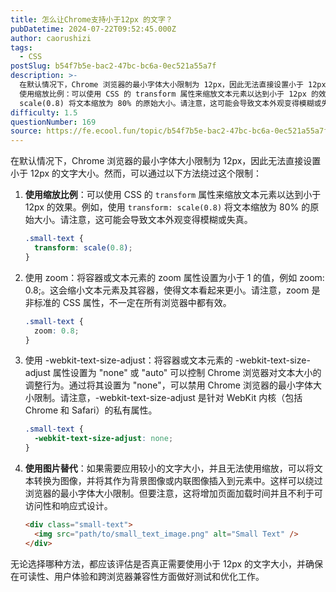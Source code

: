 ```yaml
---
title: 怎么让Chrome支持小于12px 的文字？
pubDatetime: 2024-07-22T09:52:45.000Z
author: caorushizi
tags:
  - CSS
postSlug: b54f7b5e-bac2-47bc-bc6a-0ec521a55a7f
description: >-
  在默认情况下，Chrome 浏览器的最小字体大小限制为 12px，因此无法直接设置小于 12px 的文字大小。然而，可以通过以下方法绕过这个限制：
  使用缩放比例：可以使用 CSS 的 transform 属性来缩放文本元素以达到小于 12px 的效果。例如，使用 transform:
  scale(0.8) 将文本缩放为 80% 的原始大小。请注意，这可能会导致文本外观变得模糊或失真。 .small
difficulty: 1.5
questionNumber: 169
source: https://fe.ecool.fun/topic/b54f7b5e-bac2-47bc-bc6a-0ec521a55a7f
---
```


在默认情况下，Chrome 浏览器的最小字体大小限制为 12px，因此无法直接设置小于 12px 的文字大小。然而，可以通过以下方法绕过这个限制：

1. **使用缩放比例**：可以使用 CSS 的 `transform` 属性来缩放文本元素以达到小于 12px 的效果。例如，使用 `transform: scale(0.8)` 将文本缩放为 80% 的原始大小。请注意，这可能会导致文本外观变得模糊或失真。

   ```css
   .small-text {
     transform: scale(0.8);
   }
   ```

2. 使用 zoom：将容器或文本元素的 zoom 属性设置为小于 1 的值，例如 zoom: 0.8;。这会缩小文本元素及其容器，使得文本看起来更小。请注意，zoom 是非标准的 CSS 属性，不一定在所有浏览器中都有效。
   ```css
   .small-text {
     zoom: 0.8;
   }
   ```
3. 使用 -webkit-text-size-adjust：将容器或文本元素的 -webkit-text-size-adjust 属性设置为 "none" 或 "auto" 可以控制 Chrome 浏览器对文本大小的调整行为。通过将其设置为 "none"，可以禁用 Chrome 浏览器的最小字体大小限制。请注意，-webkit-text-size-adjust 是针对 WebKit 内核（包括 Chrome 和 Safari）的私有属性。

   ```css
   .small-text {
     -webkit-text-size-adjust: none;
   }
   ```

4. **使用图片替代**：如果需要应用较小的文字大小，并且无法使用缩放，可以将文本转换为图像，并将其作为背景图像或内联图像插入到元素中。这样可以绕过浏览器的最小字体大小限制。但要注意，这将增加页面加载时间并且不利于可访问性和响应式设计。

   ```html
   <div class="small-text">
     <img src="path/to/small_text_image.png" alt="Small Text" />
   </div>
   ```

无论选择哪种方法，都应该评估是否真正需要使用小于 12px 的文字大小，并确保在可读性、用户体验和跨浏览器兼容性方面做好测试和优化工作。
